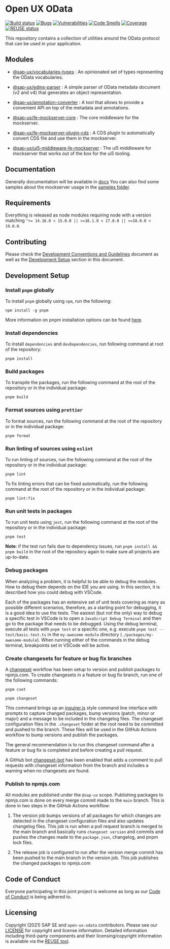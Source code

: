
# Open UX OData

[![Build status](https://github.com/SAP/open-ux-odata/actions/workflows/pipeline.yml/badge.svg?branch=main)](https://github.com/SAP/open-ux-odata/actions/workflows/pipeline.yml?query=branch%3Amain)
[![Bugs](https://sonarcloud.io/api/project_badges/measure?project=SAP_open-ux-odata&metric=bugs)](https://sonarcloud.io/summary/new_code?id=SAP_open-ux-odata)
[![Vulnerabilities](https://sonarcloud.io/api/project_badges/measure?project=SAP_open-ux-odata&metric=vulnerabilities)](https://sonarcloud.io/summary/new_code?id=SAP_open-ux-odata)
[![Code Smells](https://sonarcloud.io/api/project_badges/measure?project=SAP_open-ux-odata&metric=code_smells)](https://sonarcloud.io/summary/new_code?id=SAP_open-ux-odata)
[![Coverage](https://sonarcloud.io/api/project_badges/measure?project=SAP_open-ux-odata&metric=coverage)](https://sonarcloud.io/summary/new_code?id=SAP_open-ux-odata)
[![REUSE status](https://api.reuse.software/badge/github.com/SAP/open-ux-odata)](https://api.reuse.software/info/github.com/SAP/open-ux-odata)

This repository contains a collection of utilities around the OData protocol that can be used in your application.


## Modules

- [@sap-ux/vocabularies-types](./packages/vocabularies-types) : An opinionated set of types representing the OData vocabularies.
- [@sap-ux/edmx-parser](./packages/edmx-parser) : A simple parser of OData metadata document (v2 and v4) that generates an object representation.
- [@sap-ux/annotation-converter](./packages/annotation-converter) : A tool that allows to provide a convenient API on top of the metadata and annotations.

- [@sap-ux/fe-mockserver-core](./packages/fe-mockserver-core) : The core middleware for the mockserver.
- [@sap-ux/fe-mockserver-plugin-cds](./packages/fe-mockserver-plugin-cds) : A CDS plugin to automatically convert CDS file and use them in the mockserver.
- [@sap-ux/ui5-middleware-fe-mockserver](./packages/ui5-middleware-fe-mockserver) : The ui5 middleware for mockserver that works out of the box for the ui5 tooling.

## Documentation

Generally documentation will be available in [docs](./docs)
You can also find some samples about the mockserver usage in the [samples folder](./samples/).


## Requirements
Everything is released as node modules requiring node with a version matching `">= 14.16.0 < 15.0.0 || >=16.1.0 < 17.0.0 || >=18.0.0 < 19.0.0`.

## Contributing
Please check the [Development Conventions and Guidelines](./docs/Guidelines.md) document as well as the [Development Setup](#development-setup) section in this document.

## Development Setup

### Install `pnpm` globally

To install `pnpm` globally using `npm`, run the following:
```shell
npm install -g pnpm
```

More information on pnpm installation options can be found [here](https://pnpm.io/installation).
### Install dependencies
To install `dependencies` and `devDependencies`, run following command at root of the repository:

```shell
pnpm install
```
### Build packages

To transpile the packages, run the following command at the root of the repository or in the individual package:

```shell
pnpm build
```

### Format sources using `prettier`

To format sources, run the following command at the root of the repository or in the individual package:

```shell
pnpm format
```

### Run linting of sources using `eslint`

To run linting of sources, run the following command at the root of the repository or in the individual package:

```shell
pnpm lint
```

To fix linting errors that can be fixed automatically, run the following command at the root of the repository or in the individual package:

```shell
pnpm lint:fix
```

### Run unit tests in packages

To run unit tests using `jest`, run the following command at the root of the repository or in the individual package:

```shell
pnpm test
```
**Note**: if the test run fails due to dependency issues, run `pnpm install && pnpm build` in the root of the repository again to make sure all projects are up-to-date.

### Debug packages
When analyzing a problem, it is helpful to be able to debug the modules. How to debug them depends on the IDE you are using. In this section, it is described how you could debug with VSCode.

Each of the packages has an extensive set of unit tests covering as many as possible different scenarios, therefore, as a starting point for debugging, it is a good idea to use the tests. The easiest (but not the only) way to debug a specific test in VSCode is to open a `JavaScript Debug Terminal` and then go to the package that needs to be debugged. Using the debug terminal, execute all tests with `pnpm test` or a specific one, e.g. execute `pnpm test -- test/basic.test.ts` in the `my-awesome-module` directory (`./packages/my-awesome-module`). When running either of the commands in the debug terminal, breakpoints set in VSCode will be active.


### Create changesets for feature or bug fix branches

A [changeset](https://github.com/atlassian/changesets) workflow has been setup to version and publish packages to npmjs.com. To create changesets in a feature or bug fix branch, run one of the following commands:

```shell
pnpm cset
```

```shell
pnpm changeset
```

This command brings up an [inquirer.js](https://github.com/SBoudrias/Inquirer.js/) style command line interface with prompts to capture changed packages, bump versions (patch, minor or major) and a message to be included in the changelog files. The changeset configuration files in the `.changeset` folder at the root need to be committed and pushed to the branch. These files will be used in the GitHub Actions workflow to bump versions and publish the packages.

The general recommendation is to run this changeset command after a feature or bug fix is completed and before creating a pull request.

A GitHub bot [changeset-bot](https://github.com/apps/changeset-bot) has been enabled that adds a comment to pull requests with changeset information from the branch and includes a warning when no changesets are found.

### Publish to npmjs.com

All modules are published under the `@sap-ux` scope. Publishing packages to npmjs.com is done on every merge commit made to the `main` branch. This is done in two steps in the GitHub Actions workflow:

1. The version job bumps versions of all packages for which changes are detected in the changeset configuration files and also updates changelog files. This job is run when a pull request branch is merged to the main branch and basically runs `changeset version` and commits and pushes the changes made to the `package.json`, changelog, and pnpm lock files.

2. The release job is configured to run after the version merge commit has been pushed to the main branch in the version job. This job publishes the changed packages to npmjs.com

## Code of Conduct
Everyone participating in this joint project is welcome as long as our [Code of Conduct](./docs/CODE_OF_CONDUCT.md) is being adhered to.

## Licensing

Copyright (2021) SAP SE and `open-ux-odata` contributors. Please see our [LICENSE](./LICENSE) for copyright and license information. Detailed information including third-party components and their licensing/copyright information is available via the [REUSE tool](https://api.reuse.software/info/github.com/SAP/open-ux-odata).

